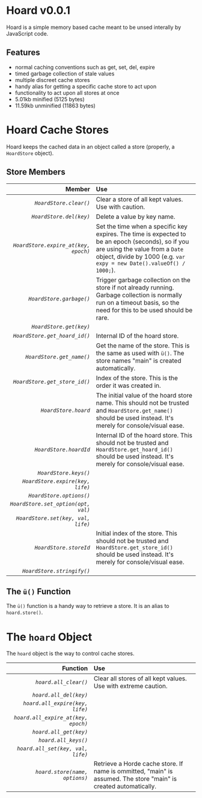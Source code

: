 # Hoard v0.0.1

Hoard is a simple memory based cache meant to be unsed interally by JavaScript code.

## Features

* normal caching conventions such as get, set, del, expire
* timed garbage collection of stale values
* multiple discreet cache stores
* handy alias for getting a specific cache store to act upon
* functionality to act upon all stores at once
* 5.01kb minified (5125 bytes)
* 11.59kb unminified (11863 bytes)

# Hoard Cache Stores

Hoard keeps the cached data in an object called a store (properly, a `HoardStore` object).

## Store Members

|Member|Use|
|-----:|:-----|
|*`HoardStore.clear()`*|Clear a store of all kept values. Use with caution.|
|*`HoardStore.del(key)`*|Delete a value by key name.|
|*`HoardStore.expire_at(key, epoch)`*|Set the time when a specific key expires. The time is expected to be an epoch (seconds), so if you are using the value from a `Date` object, divide by 1000 (e.g. `var expy = new Date().valueOf() / 1000;`).|
|*`HoardStore.garbage()`*|Trigger garbage collection on the store if not already running. Garbage collection is normally run on a timeout basis, so the need for this to be used should be rare.|
|*`HoardStore.get(key)`*| |
|*`HoardStore.get_hoard_id()`*|Internal ID of the hoard store.|
|*`HoardStore.get_name()`*|Get the name of the store. This is the same as used with `ü()`. The store names "main" is created automatically.|
|*`HoardStore.get_store_id()`*|Index of the store. This is the order it was created in.|
|*`HoardStore.hoard`*|The initial value of the hoard store name. This should not be trusted and `HoardStore.get_name()` should be used instead. It's merely for console/visual ease.|
|*`HoardStore.hoardId`*|Internal ID of the hoard store. This should not be trusted and `HoardStore.get_hoard_id()` should be used instead. It's merely for console/visual ease.|
|*`HoardStore.keys()`*| |
|*`HoardStore.expire(key, life)`*| |
|*`HoardStore.options()`*| |
|*`HoardStore.set_option(opt, val)`*| |
|*`HoardStore.set(key, val, life)`*| |
|*`HoardStore.storeId`*|Initial index of the store. This should not be trusted and `HoardStore.get_store_id()` should be used instead. It's merely for console/visual ease.|
|*`HoardStore.stringify()`*| |

## The `ü()` Function

The `ü()` function is a handy way to retrieve a store.
It is an alias to `hoard.store()`.

# The `hoard` Object

The `hoard` object is the way to control cache stores.

|Function|Use|
|-----:|:-----|
|*`hoard.all_clear()`*|Clear all stores of all kept values. Use with extreme caution.|
|*`hoard.all_del(key)`*| |
|*`hoard.all_expire(key, life)`*| |
|*`hoard.all_expire_at(key, epoch)`*| |
|*`hoard.all_get(key)`*| |
|*`hoard.all_keys()`*| |
|*`hoard.all_set(key, val, life)`*| |
|*`hoard.store(name, options)`*|Retrieve a Horde cache store. If name is ommitted, "main" is assumed. The store "main" is created automatically.|

